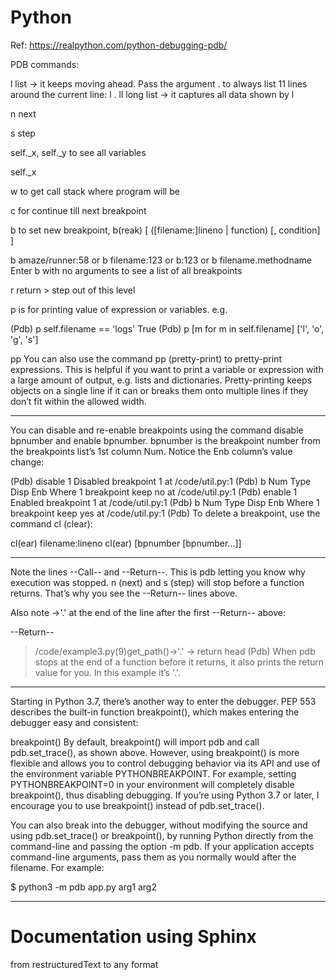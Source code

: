 # Python
Ref: https://realpython.com/python-debugging-pdb/

PDB commands:

l list -> it keeps moving ahead. Pass the argument . to always list 11 lines around the current line: l .
ll long list -> it captures all data shown by l

n next

s step

self._x, self._y  to see all variables

self._x

w to get call stack where program will be

c for continue till next breakpoint

b to set new breakpoint, b(reak) [ ([filename:]lineno | function) [, condition] ]

b amaze/runner:58    or     b filename:123    or         b:123    or    b  filename.methodname
Enter b with no arguments to see a list of all breakpoints

r return > step out of this level

p is for printing value of expression or variables.  e.g. 

(Pdb) p self.filename == 'logs'
True
(Pdb) p [m for m in self.filename]
['l', 'o', 'g', 's']


pp You can also use the command pp (pretty-print) to pretty-print expressions. This is helpful if you want to print a variable or expression with a large amount of output, e.g. lists and dictionaries. Pretty-printing keeps objects on a single line if it can or breaks them onto multiple lines if they don’t fit within the allowed width.

--------------------
You can disable and re-enable breakpoints using the command disable bpnumber and enable bpnumber. bpnumber is the breakpoint number from the breakpoints list’s 1st column Num. Notice the Enb column’s value change:

(Pdb) disable 1
Disabled breakpoint 1 at /code/util.py:1
(Pdb) b
Num Type         Disp Enb   Where
1   breakpoint   keep no    at /code/util.py:1
(Pdb) enable 1
Enabled breakpoint 1 at /code/util.py:1
(Pdb) b
Num Type         Disp Enb   Where
1   breakpoint   keep yes   at /code/util.py:1
(Pdb) 
To delete a breakpoint, use the command cl (clear):

cl(ear) filename:lineno
cl(ear) [bpnumber [bpnumber...]]

--------------------

Note the lines --Call-- and --Return--. This is pdb letting you know why execution was stopped. n (next) and s (step) will stop before a function returns. That’s why you see the --Return-- lines above.

Also note ->'.' at the end of the line after the first --Return-- above:

--Return--
> /code/example3.py(9)get_path()->'.'
-> return head
(Pdb) 
When pdb stops at the end of a function before it returns, it also prints the return value for you. In this example it’s '.'.


--------------------------
Starting in Python 3.7, there’s another way to enter the debugger. PEP 553 describes the built-in function breakpoint(), which makes entering the debugger easy and consistent:

breakpoint()
By default, breakpoint() will import pdb and call pdb.set_trace(), as shown above. However, using breakpoint() is more flexible and allows you to control debugging behavior via its API and use of the environment variable PYTHONBREAKPOINT. For example, setting PYTHONBREAKPOINT=0 in your environment will completely disable breakpoint(), thus disabling debugging. If you’re using Python 3.7 or later, I encourage you to use breakpoint() instead of pdb.set_trace().

You can also break into the debugger, without modifying the source and using pdb.set_trace() or breakpoint(), by running Python directly from the command-line and passing the option -m pdb. If your application accepts command-line arguments, pass them as you normally would after the filename. For example:

$ python3 -m pdb app.py arg1 arg2

---------------------------


# Documentation using Sphinx
from restructuredText to any format
